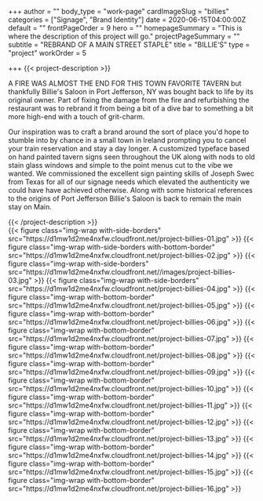 +++
author = ""
body_type = "work-page"
cardImageSlug = "billies"
categories = ["Signage", "Brand Identity"]
date = 2020-06-15T04:00:00Z
default = ""
frontPageOrder = 9
hero = ""
homepageSummary = "This is where the description of this project will go."
projectPageSummary = ""
subtitle = "REBRAND OF A MAIN STREET STAPLE"
title = "BILLIE‘S"
type = "project"
workOrder = 5

+++
{{< project-description >}}
<p>A FIRE WAS ALMOST THE END FOR THIS TOWN FAVORITE TAVERN but thankfully Billie's Saloon in Port Jefferson, NY was bought back to life by its original owner. Part of fixing the damage from the fire and refurbishing the restaurant was to rebrand it from being a bit of a dive bar to something a bit more high-end with a touch of grit-charm. </p>
<p>Our inspiration was to craft a brand around the sort of place you'd hope to stumble into by chance in a small town in Ireland prompting you to cancel your train reservation and stay a day longer. A customized typeface based on hand painted tavern signs seen throughout the UK along with nods to old stain glass windows and simple to the point menus cut to the vibe we wanted. We commissioned the excellent sign painting skills of Joseph Swec from Texas for all of our signage needs which elevated the authenticity we could have have achieved otherwise. Along with some historical references to the origins of Port Jefferson Billie's Saloon is back to remain the main stay on Main.</p>
{{< /project-description >}}

<div class="project-item">
{{< figure class="img-wrap with-side-borders" src="https://d1mw1d2me4nxfw.cloudfront.net/project-billies-01.jpg" >}}
{{< figure class="img-wrap with-side-borders with-bottom-border" src="https://d1mw1d2me4nxfw.cloudfront.net/project-billies-02.jpg" >}}
{{< figure class="img-wrap with-side-borders" src="https://d1mw1d2me4nxfw.cloudfront.net//images/project-billies-03.jpg" >}}
{{< figure class="img-wrap with-side-borders" src="https://d1mw1d2me4nxfw.cloudfront.net/project-billies-04.jpg" >}}
{{< figure class="img-wrap with-bottom-border" src="https://d1mw1d2me4nxfw.cloudfront.net/project-billies-05.jpg" >}}
{{< figure class="img-wrap with-bottom-border" src="https://d1mw1d2me4nxfw.cloudfront.net/project-billies-06.jpg" >}}
{{< figure class="img-wrap with-bottom-border" src="https://d1mw1d2me4nxfw.cloudfront.net/project-billies-07.jpg" >}}
{{< figure class="img-wrap with-bottom-border" src="https://d1mw1d2me4nxfw.cloudfront.net/project-billies-08.jpg" >}}
{{< figure class="img-wrap with-bottom-border" src="https://d1mw1d2me4nxfw.cloudfront.net/project-billies-09.jpg" >}}
{{< figure class="img-wrap with-bottom-border" src="https://d1mw1d2me4nxfw.cloudfront.net/project-billies-10.jpg" >}}
{{< figure class="img-wrap with-bottom-border" src="https://d1mw1d2me4nxfw.cloudfront.net/project-billies-11.jpg" >}}
{{< figure class="img-wrap with-bottom-border" src="https://d1mw1d2me4nxfw.cloudfront.net/project-billies-12.jpg" >}}
{{< figure class="img-wrap with-bottom-border" src="https://d1mw1d2me4nxfw.cloudfront.net/project-billies-13.jpg" >}}
{{< figure class="img-wrap with-bottom-border" src="https://d1mw1d2me4nxfw.cloudfront.net/project-billies-14.jpg" >}}
{{< figure class="img-wrap with-bottom-border" src="https://d1mw1d2me4nxfw.cloudfront.net/project-billies-15.jpg" >}}
{{< figure class="img-wrap with-bottom-border" src="https://d1mw1d2me4nxfw.cloudfront.net/project-billies-16.jpg" >}}
</div>